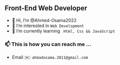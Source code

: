 ## Front-End Web Developer

- 👋 Hi, I’m @Ahmed-Osama2022
- 👀 I’m interested in 
```Web Development```
- 🌱 I’m currently learning 
``` Html, Css && JavaScript```
### 📫 This is how you can reach me ...
- Email ✉️:
``` ahmadosama.2011@gmail.com ```

<!---
Ahmed-Osama2022/Ahmed-Osama2022 is a ✨ special ✨ repository because its `README.md` (this file) appears on your GitHub profile.
You can click the Preview link to take a look at your changes.
--->
